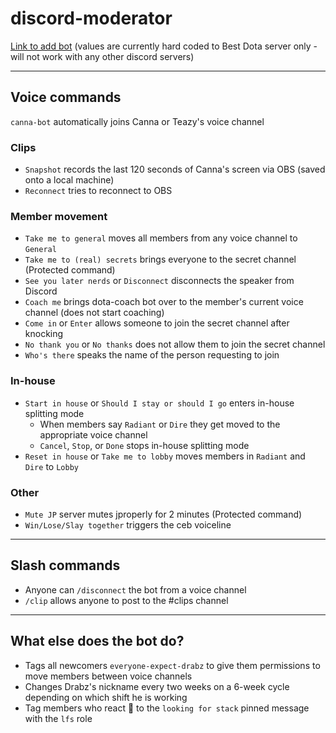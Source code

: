 # discord-moderator

[Link to add bot](https://discord.com/api/oauth2/authorize?client_id=1062766623578148945&permissions=8&scope=bot) (values are currently hard coded to Best Dota server only - will not work with any other discord servers)

---

## Voice commands

`canna-bot` automatically joins Canna or Teazy's voice channel

### Clips

- `Snapshot` records the last 120 seconds of Canna's screen via OBS (saved onto a local machine)
- `Reconnect` tries to reconnect to OBS

### Member movement

- `Take me to general` moves all members from any voice channel to `General`
- `Take me to (real) secrets` brings everyone to the secret channel (Protected command)
- `See you later nerds` or `Disconnect` disconnects the speaker from Discord
- `Coach me` brings dota-coach bot over to the member's current voice channel (does not start coaching)
- `Come in` or `Enter` allows someone to join the secret channel after knocking
- `No thank you` or `No thanks` does not allow them to join the secret channel
- `Who's there` speaks the name of the person requesting to join

### In-house

- `Start in house` or `Should I stay or should I go` enters in-house splitting mode
  - When members say `Radiant` or `Dire` they get moved to the appropriate voice channel
  - `Cancel`, `Stop`, or `Done` stops in-house splitting mode
- `Reset in house` or `Take me to lobby` moves members in `Radiant` and `Dire` to `Lobby`

### Other

- `Mute JP` server mutes jproperly for 2 minutes (Protected command)
- `Win/Lose/Slay together` triggers the ceb voiceline

---

## Slash commands

- Anyone can `/disconnect` the bot from a voice channel
- `/clip` allows anyone to post to the #clips channel

---

## What else does the bot do?

- Tags all newcomers `everyone-expect-drabz` to give them permissions to move members between voice channels
- Changes Drabz's nickname every two weeks on a 6-week cycle depending on which shift he is working
- Tag members who react 👀 to the `looking for stack` pinned message with the `lfs` role
